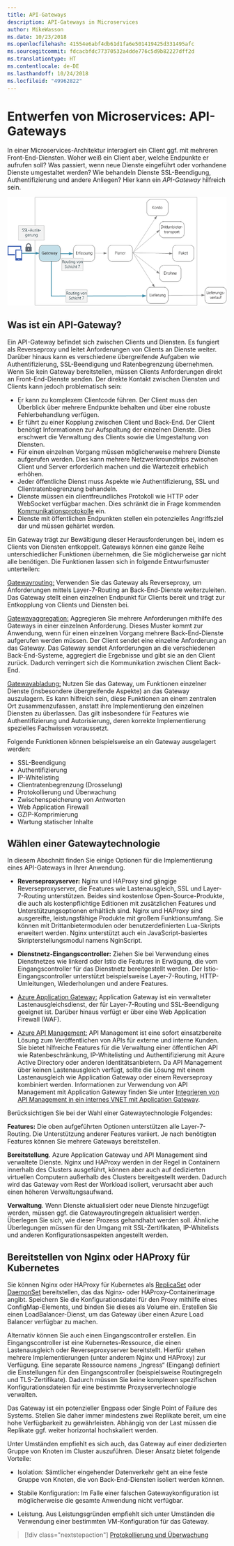 ```yaml
---
title: API-Gateways
description: API-Gateways in Microservices
author: MikeWasson
ms.date: 10/23/2018
ms.openlocfilehash: 41554e6abf4db61d1fa6e501419425d331495afc
ms.sourcegitcommit: fdcacbfdc77370532a4dde776c5d9b82227dff2d
ms.translationtype: HT
ms.contentlocale: de-DE
ms.lasthandoff: 10/24/2018
ms.locfileid: "49962822"
---
```

# <a name="designing-microservices-api-gateways"></a>Entwerfen von Microservices: API-Gateways

In einer Microservices-Architektur interagiert ein Client ggf. mit mehreren Front-End-Diensten. Woher weiß ein Client aber, welche Endpunkte er aufrufen soll? Was passiert, wenn neue Dienste eingeführt oder vorhandene Dienste umgestaltet werden? Wie behandeln Dienste SSL-Beendigung, Authentifizierung und andere Anliegen? Hier kann ein *API-Gateway* hilfreich sein. 

![](./images/gateway.png)

## <a name="what-is-an-api-gateway"></a>Was ist ein API-Gateway?

Ein API-Gateway befindet sich zwischen Clients und Diensten. Es fungiert als Reverseproxy und leitet Anforderungen von Clients an Dienste weiter. Darüber hinaus kann es verschiedene übergreifende Aufgaben wie Authentifizierung, SSL-Beendigung und Ratenbegrenzung übernehmen. Wenn Sie kein Gateway bereitstellen, müssen Clients Anforderungen direkt an Front-End-Dienste senden. Der direkte Kontakt zwischen Diensten und Clients kann jedoch problematisch sein:

- Er kann zu komplexem Clientcode führen. Der Client muss den Überblick über mehrere Endpunkte behalten und über eine robuste Fehlerbehandlung verfügen. 
- Er führt zu einer Kopplung zwischen Client und Back-End. Der Client benötigt Informationen zur Aufspaltung der einzelnen Dienste. Dies erschwert die Verwaltung des Clients sowie die Umgestaltung von Diensten.
- Für einen einzelnen Vorgang müssen möglicherweise mehrere Dienste aufgerufen werden. Dies kann mehrere Netzwerkroundtrips zwischen Client und Server erforderlich machen und die Wartezeit erheblich erhöhen. 
- Jeder öffentliche Dienst muss Aspekte wie Authentifizierung, SSL und Clientratenbegrenzung behandeln. 
- Dienste müssen ein clientfreundliches Protokoll wie HTTP oder WebSocket verfügbar machen. Dies schränkt die in Frage kommenden [Kommunikationsprotokolle](./interservice-communication.md) ein. 
- Dienste mit öffentlichen Endpunkten stellen ein potenzielles Angriffsziel dar und müssen gehärtet werden.

Ein Gateway trägt zur Bewältigung dieser Herausforderungen bei, indem es Clients von Diensten entkoppelt. Gateways können eine ganze Reihe unterschiedlicher Funktionen übernehmen, die Sie möglicherweise gar nicht alle benötigen. Die Funktionen lassen sich in folgende Entwurfsmuster unterteilen:

[Gatewayrouting:](../patterns/gateway-routing.md) Verwenden Sie das Gateway als Reverseproxy, um Anforderungen mittels Layer-7-Routing an Back-End-Dienste weiterzuleiten. Das Gateway stellt einen einzelnen Endpunkt für Clients bereit und trägt zur Entkopplung von Clients und Diensten bei. 

[Gatewayaggregation:](../patterns/gateway-aggregation.md) Aggregieren Sie mehrere Anforderungen mithilfe des Gateways in einer einzelnen Anforderung. Dieses Muster kommt zur Anwendung, wenn für einen einzelnen Vorgang mehrere Back-End-Dienste aufgerufen werden müssen. Der Client sendet eine einzelne Anforderung an das Gateway. Das Gateway sendet Anforderungen an die verschiedenen Back-End-Systeme, aggregiert die Ergebnisse und gibt sie an den Client zurück. Dadurch verringert sich die Kommunikation zwischen Client Back-End. 

[Gatewayabladung:](../patterns/gateway-offloading.md) Nutzen Sie das Gateway, um Funktionen einzelner Dienste (insbesondere übergreifende Aspekte) an das Gateway auszulagern. Es kann hilfreich sein, diese Funktionen an einem zentralen Ort zusammenzufassen, anstatt ihre Implementierung den einzelnen Diensten zu überlassen. Das gilt insbesondere für Features wie Authentifizierung und Autorisierung, deren korrekte Implementierung spezielles Fachwissen voraussetzt. 

Folgende Funktionen können beispielsweise an ein Gateway ausgelagert werden:

- SSL-Beendigung
- Authentifizierung
- IP-Whitelisting
- Clientratenbegrenzung (Drosselung)
- Protokollierung und Überwachung
- Zwischenspeicherung von Antworten
- Web Application Firewall
- GZIP-Komprimierung
- Wartung statischer Inhalte

## <a name="choosing-a-gateway-technology"></a>Wählen einer Gatewaytechnologie

In diesem Abschnitt finden Sie einige Optionen für die Implementierung eines API-Gateways in Ihrer Anwendung.

- **Reverseproxyserver:** Nginx und HAProxy sind gängige Reverseproxyserver, die Features wie Lastenausgleich, SSL und Layer-7-Routing unterstützen. Beides sind kostenlose Open-Source-Produkte, die auch als kostenpflichtige Editionen mit zusätzlichen Features und Unterstützungsoptionen erhältlich sind. Nginx und HAProxy sind ausgereifte, leistungsfähige Produkte mit großem Funktionsumfang. Sie können mit Drittanbietermodulen oder benutzerdefinierten Lua-Skripts erweitert werden. Nginx unterstützt auch ein JavaScript-basiertes Skripterstellungsmodul namens NginScript.

- **Dienstnetz-Eingangscontroller:** Ziehen Sie bei Verwendung eines Dienstnetzes wie linkerd oder Istio die Features in Erwägung, die vom Eingangscontroller für das Dienstnetz bereitgestellt werden. Der Istio-Eingangscontroller unterstützt beispielsweise Layer-7-Routing, HTTP-Umleitungen, Wiederholungen und andere Features. 

- [Azure Application Gateway:](/azure/application-gateway/) Application Gateway ist ein verwalteter Lastenausgleichsdienst, der für Layer-7-Routing und SSL-Beendigung geeignet ist. Darüber hinaus verfügt er über eine Web Application Firewall (WAF).

- [Azure API Management:](/azure/api-management/) API Management ist eine sofort einsatzbereite Lösung zum Veröffentlichen von APIs für externe und interne Kunden. Sie bietet hilfreiche Features für die Verwaltung einer öffentlichen API wie Ratenbeschränkung, IP-Whitelisting und Authentifizierung mit Azure Active Directory oder anderen Identitätsanbietern. Da API Management über keinen Lastenausgleich verfügt, sollte die Lösung mit einem Lastenausgleich wie Application Gateway oder einem Reverseproxy kombiniert werden. Informationen zur Verwendung von API Management mit Application Gateway finden Sie unter [Integrieren von API Management in ein internes VNET mit Application Gateway](/azure/api-management/api-management-howto-integrate-internal-vnet-appgateway).

Berücksichtigen Sie bei der Wahl einer Gatewaytechnologie Folgendes:

**Features:** Die oben aufgeführten Optionen unterstützen alle Layer-7-Routing. Die Unterstützung anderer Features variiert. Je nach benötigten Features können Sie mehrere Gateways bereitstellen. 

**Bereitstellung**. Azure Application Gateway und API Management sind verwaltete Dienste. Nginx und HAProxy werden in der Regel in Containern innerhalb des Clusters ausgeführt, können aber auch auf dedizierten virtuellen Computern außerhalb des Clusters bereitgestellt werden. Dadurch wird das Gateway vom Rest der Workload isoliert, verursacht aber auch einen höheren Verwaltungsaufwand.

**Verwaltung**. Wenn Dienste aktualisiert oder neue Dienste hinzugefügt werden, müssen ggf. die Gatewayroutingregeln aktualisiert werden. Überlegen Sie sich, wie dieser Prozess gehandhabt werden soll. Ähnliche Überlegungen müssen für den Umgang mit SSL-Zertifikaten, IP-Whitelists und anderen Konfigurationsaspekten angestellt werden.

## <a name="deploying-nginx-or-haproxy-to-kubernetes"></a>Bereitstellen von Nginx oder HAProxy für Kubernetes

Sie können Nginx oder HAProxy für Kubernetes als [ReplicaSet](https://kubernetes.io/docs/concepts/workloads/controllers/replicaset/) oder [DaemonSet](https://kubernetes.io/docs/concepts/workloads/controllers/daemonset/) bereitstellen, das das Nginx- oder HAProxy-Containerimage angibt. Speichern Sie die Konfigurationsdatei für den Proxy mithilfe eines ConfigMap-Elements, und binden Sie dieses als Volume ein. Erstellen Sie einen LoadBalancer-Dienst, um das Gateway über einen Azure Load Balancer verfügbar zu machen. 

Alternativ können Sie auch einen Eingangscontroller erstellen. Ein Eingangscontroller ist eine Kubernetes-Ressource, die einen Lastenausgleich oder Reverseproxyserver bereitstellt. Hierfür stehen mehrere Implementierungen (unter anderem Nginx und HAProxy) zur Verfügung. Eine separate Ressource namens „Ingress“ (Eingang) definiert die Einstellungen für den Eingangscontroller (beispielsweise Routingregeln und TLS-Zertifikate). Dadurch müssen Sie keine komplexen spezifischen Konfigurationsdateien für eine bestimmte Proxyservertechnologie verwalten.

Das Gateway ist ein potenzieller Engpass oder Single Point of Failure des Systems. Stellen Sie daher immer mindestens zwei Replikate bereit, um eine hohe Verfügbarkeit zu gewährleisten. Abhängig von der Last müssen die Replikate ggf. weiter horizontal hochskaliert werden. 

Unter Umständen empfiehlt es sich auch, das Gateway auf einer dedizierten Gruppe von Knoten im Cluster auszuführen. Dieser Ansatz bietet folgende Vorteile:

- Isolation: Sämtlicher eingehender Datenverkehr geht an eine feste Gruppe von Knoten, die von Back-End-Diensten isoliert werden können.

- Stabile Konfiguration: Im Falle einer falschen Gatewaykonfiguration ist möglicherweise die gesamte Anwendung nicht verfügbar. 

- Leistung. Aus Leistungsgründen empfiehlt sich unter Umständen die Verwendung einer bestimmten VM-Konfiguration für das Gateway.

> [!div class="nextstepaction"]
> [Protokollierung und Überwachung](./logging-monitoring.md)
